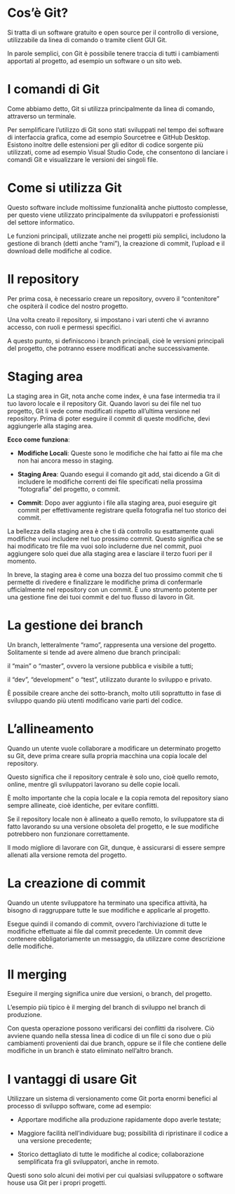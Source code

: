 # Cos’è Git? #
Si tratta di un software gratuito e open source per il controllo di versione, utilizzabile da linea di comando o tramite client GUI Git.

In parole semplici, con Git è possibile tenere traccia di tutti i cambiamenti apportati al progetto, ad esempio un software o un sito web.

# I comandi di Git #
Come abbiamo detto, Git si utilizza principalmente da linea di comando, attraverso un terminale.

Per semplificare l’utilizzo di Git sono stati sviluppati nel tempo dei software di interfaccia grafica, come ad esempio Sourcetree e GitHub Desktop. Esistono inoltre delle estensioni per gli editor di codice sorgente più utilizzati, come ad esempio Visual Studio Code, che consentono di lanciare i comandi Git e visualizzare le versioni dei singoli file.

# Come si utilizza Git #
Questo software include moltissime funzionalità anche piuttosto complesse, per questo viene utilizzato principalmente da sviluppatori e professionisti del settore informatico.

Le funzioni principali, utilizzate anche nei progetti più semplici, includono la gestione di branch (detti anche “rami”), la creazione di commit, l’upload e il download delle modifiche al codice.

# Il repository #
Per prima cosa, è necessario creare un repository, ovvero il “contenitore” che ospiterà il codice del nostro progetto.

Una volta creato il repository, si impostano i vari utenti che vi avranno accesso, con ruoli e permessi specifici.

A questo punto, si definiscono i branch principali, cioè le versioni principali del progetto, che potranno essere modificati anche successivamente.

# Staging area #

La staging area in Git, nota anche come index, è una fase intermedia tra il tuo lavoro locale e il repository Git. Quando lavori su dei file nel tuo progetto, Git li vede come modificati rispetto all’ultima versione nel repository. Prima di poter eseguire il commit di queste modifiche, devi aggiungerle alla staging area.

**Ecco come funziona**:

* **Modifiche Locali**: Queste sono le modifiche che hai fatto ai file ma che non hai ancora messo in staging.

* **Staging Area**: Quando esegui il comando git add, stai dicendo a Git di includere le modifiche correnti dei file specificati nella prossima “fotografia” del progetto, o commit.

* **Commit**: Dopo aver aggiunto i file alla staging area, puoi eseguire git commit per effettivamente registrare quella fotografia nel tuo storico dei commit.

La bellezza della staging area è che ti dà controllo su esattamente quali modifiche vuoi includere nel tuo prossimo commit. Questo significa che se hai modificato tre file ma vuoi solo includerne due nel commit, puoi aggiungere solo quei due alla staging area e lasciare il terzo fuori per il momento.

In breve, la staging area è come una bozza del tuo prossimo commit che ti permette di rivedere e finalizzare le modifiche prima di confermarle ufficialmente nel repository con un commit. È uno strumento potente per una gestione fine dei tuoi commit e del tuo flusso di lavoro in Git.

# La gestione dei branch #
Un branch, letteralmente “ramo”, rappresenta una versione del progetto. Solitamente si tende ad avere almeno due branch principali:

il “main” o “master”, ovvero la versione pubblica e visibile a tutti;

il “dev”, “development” o “test”, utilizzato durante lo sviluppo e privato.

È possibile creare anche dei sotto-branch, molto utili soprattutto in fase di sviluppo quando più utenti modificano varie parti del codice.

# L’allineamento #
Quando un utente vuole collaborare a modificare un determinato progetto su Git, deve prima creare sulla propria macchina una copia locale del repository.

Questo significa che il repository centrale è solo uno, cioè quello remoto, online, mentre gli sviluppatori lavorano su delle copie locali.

È molto importante che la copia locale e la copia remota del repository siano sempre allineate, cioè identiche, per evitare conflitti.

Se il repository locale non è allineato a quello remoto, lo sviluppatore sta di fatto lavorando su una versione obsoleta del progetto, e le sue modifiche potrebbero non funzionare correttamente.

Il modo migliore di lavorare con Git, dunque, è assicurarsi di essere sempre allenati alla versione remota del progetto.

# La creazione di commit #
Quando un utente sviluppatore ha terminato una specifica attività, ha bisogno di raggruppare tutte le sue modifiche e applicarle al progetto.

Esegue quindi il comando di commit, ovvero l’archiviazione di tutte le modifiche effettuate ai file dal commit precedente. Un commit deve contenere obbligatoriamente un messaggio, da utilizzare come descrizione delle modifiche.

# Il merging #
Eseguire il merging significa unire due versioni, o branch, del progetto.

L’esempio più tipico è il merging del branch di sviluppo nel branch di produzione.

Con questa operazione possono verificarsi dei conflitti da risolvere. Ciò avviene quando nella stessa linea di codice di un file ci sono due o più cambiamenti provenienti dai due branch, oppure se il file che contiene delle modifiche in un branch è stato eliminato nell’altro branch.

# I vantaggi di usare Git #
Utilizzare un sistema di versionamento come Git porta enormi benefici al processo di sviluppo software, come ad esempio:

* Apportare modifiche alla produzione rapidamente dopo averle testate;

* Maggiore facilità nell’individuare bug;
possibilità di ripristinare il codice a una versione precedente;

* Storico dettagliato di tutte le modifiche al codice;
collaborazione semplificata fra gli sviluppatori, anche in remoto.

Questi sono solo alcuni dei motivi per cui qualsiasi sviluppatore o software house usa Git per i propri progetti.
